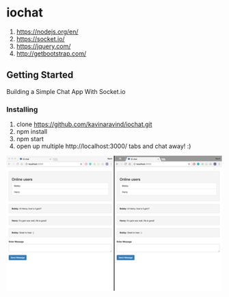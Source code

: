# iochat

1. https://nodejs.org/en/ 
2. https://socket.io/
3. https://jquery.com/
4. http://getbootstrap.com/

## Getting Started

Building a Simple Chat App With Socket.io

### Installing

1. clone https://github.com/kavinaravind/iochat.git
2. npm install
3. npm start
4. open up multiple http://localhost:3000/ tabs and chat away! :)

<kbd>![alt text](https://raw.githubusercontent.com/kavinaravind/iochat/master/img/iochat.png)</kbd>
